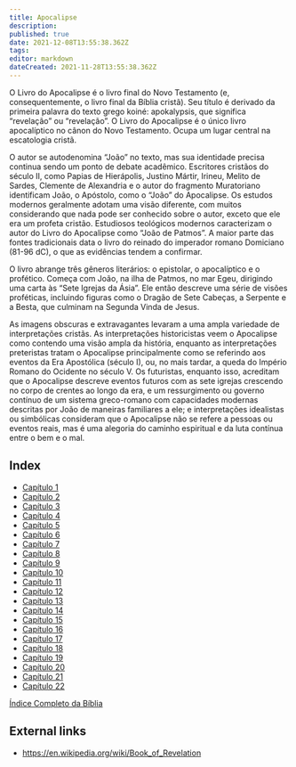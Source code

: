 ```yaml
---
title: Apocalipse
description: 
published: true
date: 2021-12-08T13:55:38.362Z
tags: 
editor: markdown
dateCreated: 2021-11-28T13:55:38.362Z
---
```


O Livro do Apocalipse é o livro final do Novo Testamento (e, consequentemente, o livro final da Bíblia cristã). Seu título é derivado da primeira palavra do texto grego koiné: apokalypsis, que significa “revelação” ou “revelação”. O Livro do Apocalipse é o único livro apocalíptico no cânon do Novo Testamento. Ocupa um lugar central na escatologia cristã.

O autor se autodenomina “João” no texto, mas sua identidade precisa continua sendo um ponto de debate acadêmico. Escritores cristãos do século II, como Papias de Hierápolis, Justino Mártir, Irineu, Melito de Sardes, Clemente de Alexandria e o autor do fragmento Muratoriano identificam João, o Apóstolo, como o “João” do Apocalipse. Os estudos modernos geralmente adotam uma visão diferente, com muitos considerando que nada pode ser conhecido sobre o autor, exceto que ele era um profeta cristão. Estudiosos teológicos modernos caracterizam o autor do Livro do Apocalipse como “João de Patmos”. A maior parte das fontes tradicionais data o livro do reinado do imperador romano Domiciano (81-96 dC), o que as evidências tendem a confirmar.

O livro abrange três gêneros literários: o epistolar, o apocalíptico e o profético. Começa com João, na ilha de Patmos, no mar Egeu, dirigindo uma carta às “Sete Igrejas da Ásia”. Ele então descreve uma série de visões proféticas, incluindo figuras como o Dragão de Sete Cabeças, a Serpente e a Besta, que culminam na Segunda Vinda de Jesus.

As imagens obscuras e extravagantes levaram a uma ampla variedade de interpretações cristãs. As interpretações historicistas veem o Apocalipse como contendo uma visão ampla da história, enquanto as interpretações preteristas tratam o Apocalipse principalmente como se referindo aos eventos da Era Apostólica (século I), ou, no mais tardar, a queda do Império Romano do Ocidente no século V. Os futuristas, enquanto isso, acreditam que o Apocalipse descreve eventos futuros com as sete igrejas crescendo no corpo de crentes ao longo da era, e um ressurgimento ou governo contínuo de um sistema greco-romano com capacidades modernas descritas por João de maneiras familiares a ele; e interpretações idealistas ou simbólicas consideram que o Apocalipse não se refere a pessoas ou eventos reais, mas é uma alegoria do caminho espiritual e da luta contínua entre o bem e o mal.

## Index

- [Capítulo 1](/pt/Bible/Revelation/1)
- [Capítulo 2](/pt/Bible/Revelation/2)
- [Capítulo 3](/pt/Bible/Revelation/3)
- [Capítulo 4](/pt/Bible/Revelation/4)
- [Capítulo 5](/pt/Bible/Revelation/5)
- [Capítulo 6](/pt/Bible/Revelation/6)
- [Capítulo 7](/pt/Bible/Revelation/7)
- [Capítulo 8](/pt/Bible/Revelation/8)
- [Capítulo 9](/pt/Bible/Revelation/9)
- [Capítulo 10](/pt/Bible/Revelation/10)
- [Capítulo 11](/pt/Bible/Revelation/11)
- [Capítulo 12](/pt/Bible/Revelation/12)
- [Capítulo 13](/pt/Bible/Revelation/13)
- [Capítulo 14](/pt/Bible/Revelation/14)
- [Capítulo 15](/pt/Bible/Revelation/15)
- [Capítulo 16](/pt/Bible/Revelation/16)
- [Capítulo 17](/pt/Bible/Revelation/17)
- [Capítulo 18](/pt/Bible/Revelation/18)
- [Capítulo 19](/pt/Bible/Revelation/19)
- [Capítulo 20](/pt/Bible/Revelation/20)
- [Capítulo 21](/pt/Bible/Revelation/21)
- [Capítulo 22](/pt/Bible/Revelation/22)


[Índice Completo da Bíblia](/pt/index/bible)


## External links

- https://en.wikipedia.org/wiki/Book_of_Revelation